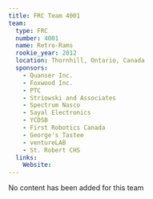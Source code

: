 ```yaml
---
title: FRC Team 4001
team:
  type: FRC
  number: 4001
  name: Retro-Rams
  rookie_year: 2012
  location: Thornhill, Ontario, Canada
  sponsors:
    - Quanser Inc.
    - Foxwood Inc.
    - PTC
    - Striowski and Associates
    - Spectrum Nasco
    - Sayal Electronics
    - YCDSB
    - First Robotics Canada
    - George's Tastee
    - ventureLAB
    - St. Robert CHS
  links:
    Website: 
---
```

No content has been added for this team